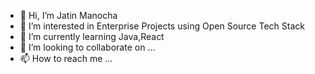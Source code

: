 - 👋 Hi, I’m Jatin Manocha
- 👀 I’m interested in Enterprise Projects using Open Source Tech Stack
- 🌱 I’m currently learning Java,React
- 💞️ I’m looking to collaborate on ...
- 📫 How to reach me ...

<!---
jatin1187/jatin1187 is a ✨ special ✨ repository because its `README.md` (this file) appears on your GitHub profile.
You can click the Preview link to take a look at your changes.
--->
